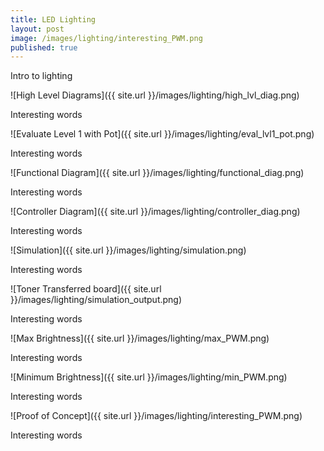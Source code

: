 ```yaml
---
title: LED Lighting
layout: post
image: /images/lighting/interesting_PWM.png
published: true
---
```


Intro to lighting

![High Level Diagrams]({{ site.url }}/images/lighting/high_lvl_diag.png)

Interesting words

![Evaluate Level 1 with Pot]({{ site.url }}/images/lighting/eval_lvl1_pot.png)

Interesting words

![Functional Diagram]({{ site.url }}/images/lighting/functional_diag.png)

Interesting words

![Controller Diagram]({{ site.url }}/images/lighting/controller_diag.png)

Interesting words

![Simulation]({{ site.url }}/images/lighting/simulation.png)

Interesting words

![Toner Transferred board]({{ site.url }}/images/lighting/simulation_output.png)

Interesting words

![Max Brightness]({{ site.url }}/images/lighting/max_PWM.png)

Interesting words

![Minimum Brightness]({{ site.url }}/images/lighting/min_PWM.png)

Interesting words

![Proof of Concept]({{ site.url }}/images/lighting/interesting_PWM.png)

Interesting words
